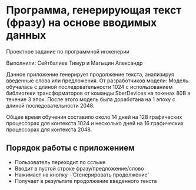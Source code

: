 # Программа, генерирующая текст (фразу) на основе вводимых данных
<p>
Проектное задание по программной инженерии
<p>
Выполнили: Сейтбалиев Тимур и Матыцин Александр
<p>
Данное приложение генерирует продолжение текста, анализируя введенные слова или предложения.
От разработчиков модели:
Модель обучалась с длиной последовательности 1024 с использованием библиотеки трансформаторов от команды SberDevices на токенах 80B в течение 3 эпох. После этого модель была доработана на 1 эпоху с длиной последовательности 2048.

Общее время обучения составило около 14 дней на 128 графических процессорах для контекста 1024 и несколько дней на 16 графических процессорах для контекста 2048.
  
## Порядок работы с приложением
<p>

* Пользователь переходит по сслыке 
* Вводит в пустой строке фразу/предложение/слово
* Нажимает на кнопку -'Сгенерировать продолжение'
* Получает в результате продолжение введенного текста
